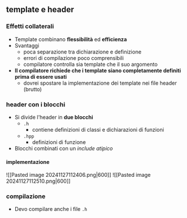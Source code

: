 ## template e header
### Effetti collaterali
- Template combinano **flessibilità** ed **efficienza**
- Svantaggi
	- poca separazione tra dichiarazione e definizione 
	- errori di compilazione poco comprensibili
	- compilatore controlla sia template che il suo argomento
- **Il compilatore richiede che i template siano completamente definiti prima di essere usati**
	- dovrei spostare la implementazione dei template nei file header (brutto)
### header con i blocchi
- Si divide l'header in **due blocchi**
	- ```.h```
		- contiene definizioni di classi e dichiarazioni di funzioni
	- ```.hpp```
		- definizioni di funzione
- Blocchi combinati con un _include atipico_
#### implementazione
![[Pasted image 20241127112406.png|600]]
![[Pasted image 20241127112510.png|600]]
### compilazione
- Devo compilare anche i file ```.h```